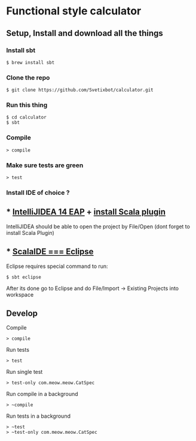# Functional style calculator

## Setup, Install and download all the things

### Install sbt

	$ brew install sbt

### Clone the repo

	$ git clone https://github.com/Svetixbot/calculator.git
	
### Run this thing

	$ cd calculator
	$ sbt

### Compile

	> compile

### Make sure tests are green

	> test	

### Install IDE of choice ?

## *	[IntelliJIDEA 14 EAP](http://confluence.jetbrains.com/display/IDEADEV/IDEA+14+EAP) + [install Scala plugin](http://confluence.jetbrains.com/display/SCA/Getting+Started+with+IntelliJ+IDEA+Scala+Plugin)

IntelliJIDEA should be able to open the project by File/Open (dont forget to install Scala Plugin)

## *	[ScalaIDE === Eclipse](http://scala-ide.org/)

Eclipse requires special command to run:

	$ sbt eclipse

After its done go to Eclipse and do File/Import -> Existing Projects into workspace

## Develop

Compile

	> compile

Run tests

	> test

Run single test

	> test-only com.meow.meow.CatSpec

Run compile in a background

	> ~compile

Run tests in a background

	> ~test
	> ~test-only com.meow.meow.CatSpec

	
